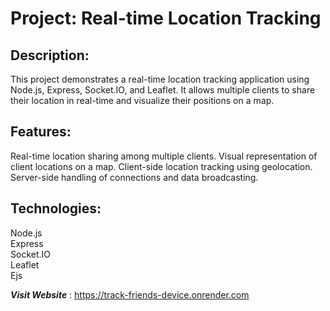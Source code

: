 # Project: Real-time Location Tracking
## Description:

This project demonstrates a real-time location tracking application using Node.js, Express, Socket.IO, and Leaflet. It allows multiple clients to share their location in real-time and visualize their positions on a map.

## Features:

Real-time location sharing among multiple clients.
Visual representation of client locations on a map.
Client-side location tracking using geolocation.
Server-side handling of connections and data broadcasting.

## Technologies:

Node.js</br>
Express</br>
Socket.IO</br>
Leaflet</br>
Ejs</br>

***Visit Website*** : https://track-friends-device.onrender.com


